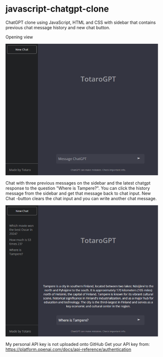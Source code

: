 # javascript-chatgpt-clone
ChatGPT clone using JavaScript, HTML and CSS with sidebar that contains previous chat message history and new chat button.


Opening view

<img src="images/chatgpt1.png">

Chat with three previous messages on the sidebar and the latest chatgpt response to the question "Where is Tampere?". You can click the history message from the sidebar and get that message back to chat input. New Chat -button clears the chat input and you can write another chat message.

<img src="images/chatgpt2.png">


My personal API key is not uploaded onto GitHub
Get your API key from: https://platform.openai.com/docs/api-reference/authentication
